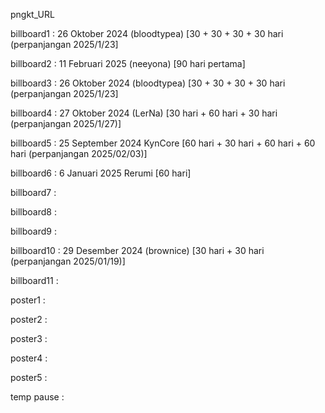 pngkt_URL


billboard1 : 26 Oktober 2024 (bloodtypea) [30 + 30 + 30 + 30 hari (perpanjangan 2025/1/23]

billboard2 : 11 Februari 2025 (neeyona) [90 hari pertama]

billboard3 : 26 Oktober 2024 (bloodtypea) [30 + 30 + 30 + 30 hari (perpanjangan 2025/1/23]

billboard4 : 27 Oktober 2024 (LerNa) [30 hari + 60 hari + 30 hari (perpanjangan 2025/1/27)] 

billboard5 : 25 September 2024 KynCore [60 hari + 30 hari + 60 hari + 60 hari (perpanjangan 2025/02/03)]

billboard6 : 6 Januari 2025 Rerumi [60 hari]

billboard7 : 

billboard8 : 

billboard9 : 

billboard10 : 29 Desember 2024 (brownice) [30 hari + 30 hari (perpanjangan 2025/01/19)] 

billboard11 : 

poster1 :

poster2 :

poster3 : 

poster4 :

poster5 : 

temp pause : 

